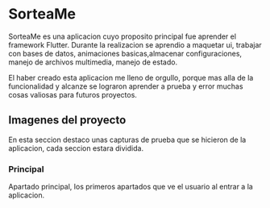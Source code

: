 # SorteaMe 
SorteaMe es una aplicacion cuyo proposito principal fue aprender el framework Flutter. Durante la realizacion se aprendio a maquetar ui, trabajar con bases de datos, animaciones basicas,almacenar configuraciones, manejo de archivos multimedia, manejo de estado.

El haber creado esta aplicacion me lleno de orgullo, porque mas alla de la funcionalidad y alcanze se lograron aprender a prueba y error muchas cosas valiosas para futuros proyectos.

## Imagenes del proyecto
En esta seccion destaco unas capturas de prueba que se hicieron de la aplicacion, cada seccion estara dividida.

### Principal
Apartado principal, los primeros apartados que ve el usuario al entrar a la aplicacion.


</div>
